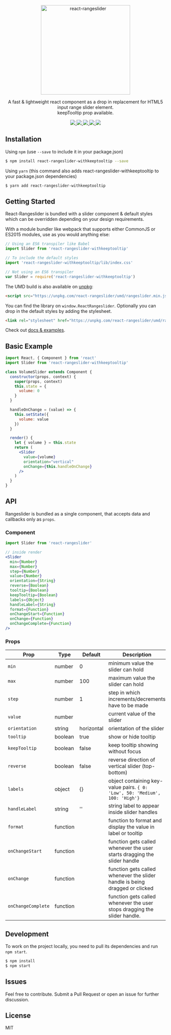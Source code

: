 <p align="center">
  <a href="https://whoisandy.github.io/react-rangeslider/">
    <img alt="react-rangeslider" src="https://github.com/whoisandy/react-rangeslider/blob/master/docs/images/rangeslider_dark.png" width="280">
  </a>
</p>

<p align="center">
  A fast & lightweight react component as a drop in replacement for HTML5 input range slider element.<br>
  keepTooltip prop available.
</p>

<p align="center">
  <a href="https://www.npmjs.org/package/react-rangeslider">
    <img src="https://img.shields.io/npm/v/react-rangeslider.svg?style=flat-square">
  </a>
  <a href="https://github.com/whoisandy/react-rangeslider/blob/master/LICENSE">
    <img src="https://img.shields.io/github/license/whoisandy/react-rangeslider.svg">
  </a>
  <a href="https://travis-ci.org/whoisandy/react-rangeslider">
    <img src="https://api.travis-ci.org/whoisandy/react-rangeslider.svg">
  </a>
  <a href="http://standardjs.com">
    <img src="https://img.shields.io/badge/code%20style-standard-brightgreen.svg" />
  </a>
  <a href="https://www.npmjs.org/package/react-rangeslider">
    <img src="http://img.shields.io/npm/dm/react-rangeslider.svg?style=flat-square">
  </a>
</p>

## Installation
Using `npm` (use `--save` to include it in your package.json)

```bash
$ npm install react-rangeslider-withkeeptooltip --save
```

Using `yarn` (this command also adds react-rangeslider-withkeeptooltip to your package.json dependencies)

```bash
$ yarn add react-rangeslider-withkeeptooltip
```


## Getting Started
React-Rangeslider is bundled with a slider component & default styles which can be overridden depending on your design requirements.

With a module bundler like webpack that supports either CommonJS or ES2015 modules, use as you would anything else:

```js
// Using an ES6 transpiler like Babel
import Slider from 'react-rangeslider-withkeeptooltip'

// To include the default styles
import 'react-rangeslider-withkeeptooltip/lib/index.css'

// Not using an ES6 transpiler
var Slider = require('react-rangeslider-withkeeptooltip')
```

The UMD build is also available on [unpkg][unpkg]:

```html
<script src="https://unpkg.com/react-rangeslider/umd/rangeslider.min.js"></script>
```

You can find the library on `window.ReactRangeslider`. Optionally you can drop in the default styles by adding the stylesheet.
```html
<link rel="stylesheet" href="https://unpkg.com/react-rangeslider/umd/rangeslider.min.css" />
```
Check out [docs & examples](https://whoisandy.github.io/react-rangeslider).

## Basic Example

```jsx
import React, { Component } from 'react'
import Slider from 'react-rangeslider-withkeeptooltip'

class VolumeSlider extends Component {
  constructor(props, context) {
    super(props, context)
    this.state = {
      volume: 0
    }
  }

  handleOnChange = (value) => {
    this.setState({
      volume: value
    })
  }

  render() {
    let { volume } = this.state
    return (
      <Slider
        value={volume}
        orientation="vertical"
        onChange={this.handleOnChange}
      />
    )
  }
}
```


## API
Rangeslider is bundled as a single component, that accepts data and callbacks only as `props`.

### Component
```jsx
import Slider from 'react-rangeslider'

// inside render
<Slider
  min={Number}
  max={Number}
  step={Number}
  value={Number}
  orientation={String}
  reverse={Boolean}
  tooltip={Boolean}
  keepTooltip={Boolean}
  labels={Object}
  handleLabel={String}
  format={Function}
  onChangeStart={Function}
  onChange={Function}
  onChangeComplete={Function}
/>
```

### Props
Prop   	 			 |  Type      |  Default      |  Description
---------   	 |  -------   |  -------      |  -----------
`min`     		 |  number    |  0				   	|  minimum value the slider can hold
`max`    			 |  number    |  100				  |  maximum value the slider can hold
`step` 				 |  number    |  1          	|  step in which increments/decrements have to be made
`value`        |  number    |               |  current value of the slider
`orientation`  |  string    |  horizontal   |  orientation of the slider
`tooltip`      |  boolean   |  true         |  show or hide tooltip
`keepTooltip`  |  boolean   |  false        |  keep tooltip showing without focus
`reverse`  		 |  boolean   |  false			  |  reverse direction of vertical slider (top-bottom)
`labels`       |  object    |  {}           |  object containing key-value pairs. `{ 0: 'Low', 50: 'Medium', 100: 'High'}`
`handleLabel`  |  string    |  ''           |  string label to appear inside slider handles
`format`       |  function  |               |  function to format and display the value in label or tooltip
`onChangeStart`|  function  |               |  function gets called whenever the user starts dragging the slider handle
`onChange`  	 |  function  |               |  function gets called whenever the slider handle is being dragged or clicked
`onChangeComplete`| function|            |  function gets called whenever the user stops dragging the slider handle.


## Development
To work on the project locally, you need to pull its dependencies and run `npm start`.

```bash
$ npm install
$ npm start
```

## Issues
Feel free to contribute. Submit a Pull Request or open an issue for further discussion.

## License
MIT


[npm_img]: https://img.shields.io/npm/v/react-rangeslider.svg?style=flat-square
[npm_site]: https://www.npmjs.org/package/react-rangeslider
[license_img]: https://img.shields.io/github/license/whoisandy/react-rangeslider.svg
[license_site]: https://github.com/whoisandy/react-rangeslider/blob/master/LICENSE
[npm_dm_img]: http://img.shields.io/npm/dm/react-rangeslider.svg?style=flat-square
[npm_dm_site]: https://www.npmjs.org/package/react-rangeslider
[trav_img]: https://api.travis-ci.org/whoisandy/react-rangeslider.svg
[trav_site]: https://travis-ci.org/whoisandy/react-rangeslider
[std_img]: https://img.shields.io/badge/code%20style-standard-brightgreen.svg
[std_site]: http://standardjs.com
[unpkg]: https://unpkg.com/react-rangeslider/umd/ReactRangeslider.min.js
